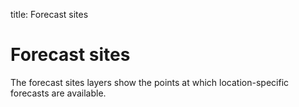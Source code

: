 title: Forecast sites

# Forecast sites
The forecast sites layers show the points at which location-specific forecasts are available.
